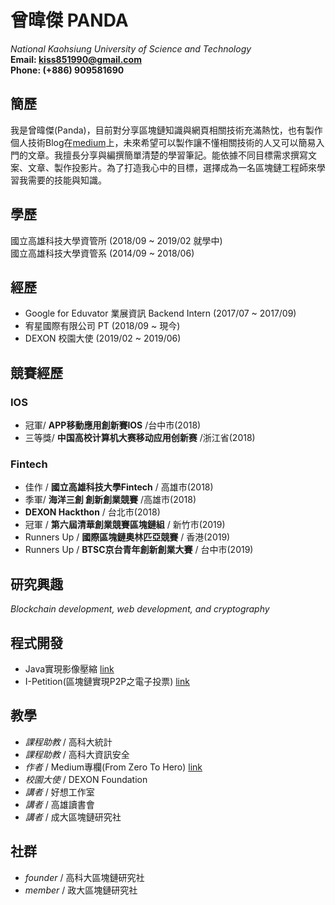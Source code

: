 <!-- # Wei-Jie Zeng -->
# 曾暐傑 PANDA
*National Kaohsiung University of Science and Technology*  
**Email: kiss851990@gmail.com**  
**Phone: (+886) 909581690**

## 簡歷
我是曾暐傑(Panda)，目前對分享區塊鏈知識與網頁相關技術充滿熱忱，也有製作個人技術Blog在[medium](https://medium.com/open-coding-style)上，未來希望可以製作讓不懂相關技術的人又可以簡易入門的文章。我擅長分享與編撰簡單清楚的學習筆記。能依據不同目標需求撰寫文案、文章、製作投影片。為了打造我心中的目標，選擇成為一名區塊鏈工程師來學習我需要的技能與知識。

## 學歷
國立高雄科技大學資管所 (2018/09 ~ 2019/02 就學中)   
國立高雄科技大學資管系 (2014/09 ~ 2018/06)

## 經歷
- Google for Eduvator 業展資訊 Backend Intern (2017/07 ~ 2017/09)
- 宥星國際有限公司 PT (2018/09 ~ 現今)
- DEXON 校園大使 (2019/02 ~ 2019/06)

## 競賽經歷

### IOS 
- 冠軍/ **APP移動應用創新賽IOS** /台中市(2018)
- 三等獎/ **中国高校计算机大赛移动应用创新赛** /浙江省(2018)

### Fintech 
- 佳作 / **國立高雄科技大學Fintech** / 高雄市(2018)
- 季軍/ **海洋三創 創新創業競賽** /高雄市(2018)
- **DEXON Hackthon** / 台北市(2018)
- 冠軍 / **第六屆清華創業競賽區塊鏈組** / 新竹市(2019)
- Runners Up / **國際區塊鏈奧林匹亞競賽** / 香港(2019)
- Runners Up / **BTSC京台青年創新創業大賽** / 台中市(2019)

## 研究興趣
*Blockchain development, web development, and cryptography*

## 程式開發
- Java實現影像壓縮 [link](https://github.com/panda850819/palette)
- I-Petition(區塊鏈實現P2P之電子投票) [link](https://github.com/panda850819/i-Petition)


## 教學
- *課程助教* / 高科大統計
- *課程助教* / 高科大資訊安全
- *作者* / Medium專欄(From Zero To Hero) [link](https://medium.com/open-coding-style)
- *校園大使* / DEXON Foundation
- *講者* / 好想工作室
- *講者* / 高雄讀書會
- *講者* / 成大區塊鏈研究社

## 社群
- *founder* / 高科大區塊鏈研究社
- *member* / 政大區塊鏈研究社